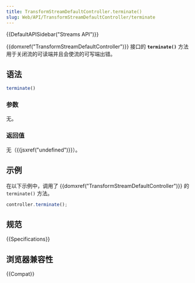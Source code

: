 ```yaml
---
title: TransformStreamDefaultController.terminate()
slug: Web/API/TransformStreamDefaultController/terminate
---
```

{{DefaultAPISidebar("Streams API")}}

{{domxref("TransformStreamDefaultController")}} 接口的 **`terminate()`** 方法用于关闭流的可读端并且会使流的可写端出错。

## 语法

```js
terminate()
```

### 参数

无。

### 返回值

无（{{jsxref("undefined")}}）。

## 示例

在以下示例中，调用了 {{domxref("TransformStreamDefaultController")}} 的 `terminate()` 方法。

```js
controller.terminate();
```

## 规范

{{Specifications}}

## 浏览器兼容性

{{Compat}}
